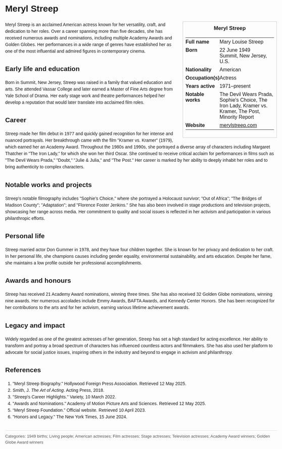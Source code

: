 <!DOCTYPE html>
<html>
<head>
  <title>Meryl Streep – Profile</title>
  <style>
    body { font-family: Arial, sans-serif; margin: 2rem auto; max-width: 960px; line-height: 1.5; }
    aside.infobox { float: right; width: 280px; margin: 0 0 1rem 1.5rem; border: 1px solid #ccc; padding: 0.5rem; font-size: 0.9rem; }
    aside.infobox h3 { text-align: center; margin-top: 0; }
    aside.infobox table { width: 100%; border-collapse: collapse; }
    aside.infobox td { padding: 0.25rem 0; vertical-align: top; }
    h1 { margin-top: 0; }
    footer.categories { font-size: 0.8rem; color: #555; border-top: 1px solid #ddd; padding-top: 0.5rem; margin-top: 2rem; }
  </style>
</head>
<body>
  <h1>Meryl Streep</h1>
  <aside class="infobox">
    <h3>Meryl Streep</h3>
    <table>
      <tr><td><strong>Full name</strong></td><td>Mary Louise Streep</td></tr>
      <tr><td><strong>Born</strong></td><td>22 June 1949<br>Summit, New Jersey, U.S.</td></tr>
      <tr><td><strong>Nationality</strong></td><td>American</td></tr>
      <tr><td><strong>Occupation(s)</strong></td><td>Actress</td></tr>
      <tr><td><strong>Years active</strong></td><td>1971–present</td></tr>
      <tr><td><strong>Notable works</strong></td><td>The Devil Wears Prada, Sophie's Choice, The Iron Lady, Kramer vs. Kramer, The Post, Minority Report</td></tr>
      <tr><td><strong>Website</strong></td><td><a href="https://www.merylstreep.com">merylstreep.com</a></td></tr>
    </table>
  </aside>
  <p>Meryl Streep is an acclaimed American actress known for her versatility, craft, and dedication to her roles. Over a career spanning more than five decades, she has received numerous awards and nominations, including multiple Academy Awards and Golden Globes. Her performances in a wide range of genres have established her as one of the most influential and admired figures in contemporary cinema.</p>
  
  <h2>Early life and education</h2>
  <p>Born in Summit, New Jersey, Streep was raised in a family that valued education and arts. She attended Vassar College and later earned a Master of Fine Arts degree from Yale School of Drama. Her early stage work and theatre performances helped her develop a reputation that would later translate into acclaimed film roles.</p>
  
  <h2>Career</h2>
  <p>Streep made her film debut in 1977 and quickly gained recognition for her intense and nuanced portrayals. Her breakthrough came with the film "Kramer vs. Kramer" (1979), which earned her an Academy Award. Throughout the 1980s and 1990s, she portrayed a diverse array of characters including Margaret Thatcher in "The Iron Lady," for which she won her third Oscar. She continued to receive critical acclaim for performances in films such as "The Devil Wears Prada," "Doubt," "Julie & Julia," and "The Post." Her career is marked by her ability to deeply inhabit her roles and to bring authenticity to complex characters.</p>
  
  <h2>Notable works and projects</h2>
  <p>Streep's notable filmography includes "Sophie’s Choice," where she portrayed a Holocaust survivor; "Out of Africa"; "The Bridges of Madison County"; "Adaptation"; and "Florence Foster Jenkins." She has also been involved in stage productions and television projects, showcasing her range across media. Her commitment to quality and social issues is reflected in her activism and participation in various philanthropic efforts.</p>
  
  <h2>Personal life</h2>
  <p>Streep married actor Don Gummer in 1978, and they have four children together. She is known for her privacy and dedication to her craft. In her personal life, she champions causes including gender equality, environmental sustainability, and arts education. Despite her fame, she maintains a low profile outside her professional accomplishments.</p>
  
  <h2>Awards and honours</h2>
  <p>Streep has received 21 Academy Award nominations, winning three times. She has also received 32 Golden Globe nominations, winning nine awards. Her numerous accolades include Emmy Awards, BAFTA Awards, and Kennedy Center Honors. She has been recognized for her contributions to the arts and for her activism, earning various lifetime achievement awards.</p>
  
  <h2>Legacy and impact</h2>
  <p>Widely regarded as one of the greatest actresses of her generation, Streep has set a high standard for acting excellence. Her ability to transform and portray a broad spectrum of characters has influenced countless actors and filmmakers. She has also used her platform to advocate for social justice issues, inspiring others in the industry and beyond to engage in activism and philanthropy.</p>
  
  <h2>References</h2>
  <ol>
    <li>"Meryl Streep Biography." Hollywood Foreign Press Association. Retrieved 12 May 2025.</li>
    <li>Smith, J. <i>The Art of Acting</i>. Acting Press, 2018.</li>
    <li>"Streep's Career Highlights." Variety, 10 March 2022.</li>
    <li>"Awards and Nominations." Academy of Motion Picture Arts and Sciences. Retrieved 12 May 2025.</li>
    <li>“Meryl Streep Foundation.” Official website. Retrieved 10 April 2023.</li>
    <li>"Honors and Legacy." The New York Times, 15 June 2024.</li>
  </ol>
  
  <footer class="categories">Categories: 1949 births; Living people; American actresses; Film actresses; Stage actresses; Television actresses; Academy Award winners; Golden Globe Award winners</footer>
</body>
</html>